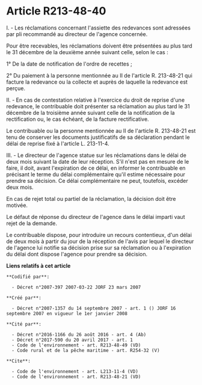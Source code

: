 # Article R213-48-40

I. - Les réclamations concernant l'assiette des redevances sont adressées par pli recommandé au directeur de l'agence
concernée.

Pour être recevables, les réclamations doivent être présentées au plus tard le 31 décembre de la deuxième année suivant
celle, selon le cas :

1° De la date de notification de l'ordre de recettes ;

2° Du paiement à la personne mentionnée au II de l'article R. 213-48-21 qui facture la redevance ou la collecte et auprès de
laquelle la redevance est perçue.

II. - En cas de contestation relative à l'exercice du droit de reprise d'une redevance, le contribuable doit présenter sa
réclamation au plus tard le 31 décembre de la troisième année suivant celle de la notification de la rectification ou, le cas
échéant, de la facture rectificative.

Le contribuable ou la personne mentionnée au II de l'article R. 213-48-21 est tenu de conserver les documents justificatifs
de sa déclaration pendant le délai de reprise fixé à l'article L. 213-11-4.

III. - Le directeur de l'agence statue sur les réclamations dans le délai de deux mois suivant la date de leur réception.
S'il n'est pas en mesure de le faire, il doit, avant l'expiration de ce délai, en informer le contribuable en précisant le
terme du délai complémentaire qu'il estime nécessaire pour prendre sa décision. Ce délai complémentaire ne peut, toutefois,
excéder deux mois.

En cas de rejet total ou partiel de la réclamation, la décision doit être motivée.

Le défaut de réponse du directeur de l'agence dans le délai imparti vaut rejet de la demande.

Le contribuable dispose, pour introduire un recours contentieux, d'un délai de deux mois à partir du jour de la réception de
l'avis par lequel le directeur de l'agence lui notifie sa décision prise sur sa réclamation ou à l'expiration du délai dont
dispose l'agence pour prendre sa décision.

**Liens relatifs à cet article**

	**Codifié par**:

	  - Décret n°2007-397 2007-03-22 JORF 23 mars 2007

	**Créé par**:

	  - Décret n°2007-1357 du 14 septembre 2007 - art. 1 () JORF 16 septembre 2007 en vigueur le 1er janvier 2008

	**Cité par**:

	  - Décret n°2016-1166 du 26 août 2016 - art. 4 (Ab)
	  - Décret n°2017-590 du 20 avril 2017 - art. 1
	  - Code de l'environnement - art. R213-48-49 (VD)
	  - Code rural et de la pêche maritime - art. R254-32 (V)

	**Cite**:

	  - Code de l'environnement - art. L213-11-4 (VD)
	  - Code de l'environnement - art. R213-48-21 (VD)
